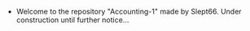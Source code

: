 * Welcome to the repository "Accounting-1" made by Slept66.
Under construction until further notice...
